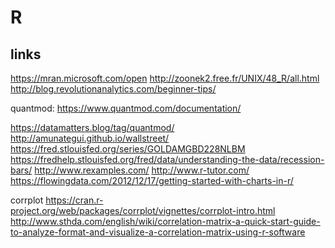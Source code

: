 # R
## links
https://mran.microsoft.com/open
http://zoonek2.free.fr/UNIX/48_R/all.html
http://blog.revolutionanalytics.com/beginner-tips/

quantmod:
https://www.quantmod.com/documentation/

https://datamatters.blog/tag/quantmod/
http://amunategui.github.io/wallstreet/
https://fred.stlouisfed.org/series/GOLDAMGBD228NLBM
https://fredhelp.stlouisfed.org/fred/data/understanding-the-data/recession-bars/
http://www.rexamples.com/
http://www.r-tutor.com/
https://flowingdata.com/2012/12/17/getting-started-with-charts-in-r/

corrplot
https://cran.r-project.org/web/packages/corrplot/vignettes/corrplot-intro.html
http://www.sthda.com/english/wiki/correlation-matrix-a-quick-start-guide-to-analyze-format-and-visualize-a-correlation-matrix-using-r-software
